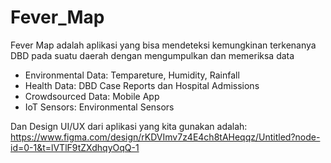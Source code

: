 # Fever_Map

Fever Map adalah aplikasi yang bisa mendeteksi kemungkinan terkenanya DBD pada suatu daerah dengan mengumpulkan dan memeriksa data

- Environmental Data: Tempareture, Humidity, Rainfall
- Health Data: DBD Case Reports dan Hospital Admissions
- Crowdsourced Data: Mobile App
- IoT Sensors: Environmental Sensors

Dan Design UI/UX dari aplikasi yang kita gunakan adalah:
https://www.figma.com/design/rKDVImv7z4E4ch8tAHeqqz/Untitled?node-id=0-1&t=lVTlF9tZXdhqyOqQ-1
